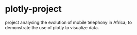 # plotly-project
project analysing the evolution of mobile telephony in Africa;
to demonstrate the use of plotly to visualize data.
